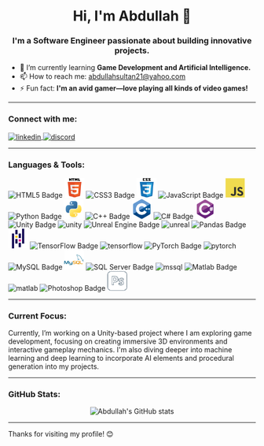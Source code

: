 <h1 align="center">Hi, I'm Abdullah 👋</h1>
<h3 align="center">I'm a Software Engineer passionate about building innovative projects.</h3>

- 🌱 I’m currently learning **Game Development and Artificial Intelligence.**
- 📫 How to reach me: [abdullahsultan21@yahoo.com](mailto:abdullahsultan21@yahoo.com)
- ⚡ Fun fact: **I'm an avid gamer—love playing all kinds of video games!**

---

<h3 align="left">Connect with me:</h3>
<p align="left">
  <a href="https://linkedin.com/in/abdullah-sultan-088001316" target="_blank">
    <img align="center" src="https://raw.githubusercontent.com/rahuldkjain/github-profile-readme-generator/master/src/images/icons/Social/linked-in-alt.svg" alt="linkedin" height="30" width="40" />
  </a>
  <a href="https://discord.gg/zeus06130" target="_blank">
    <img align="center" src="https://raw.githubusercontent.com/rahuldkjain/github-profile-readme-generator/master/src/images/icons/Social/discord.svg" alt="discord" height="30" width="40" />
  </a>
</p>

---

<h3 align="left">Languages & Tools:</h3>
<p align="left">
  <!-- HTML Badge -->
  <img src="https://img.shields.io/badge/HTML5-%23E34F26.svg?style=for-the-badge&logo=html5&logoColor=white" alt="HTML5 Badge" />
  <img src="https://raw.githubusercontent.com/devicons/devicon/master/icons/html5/html5-original-wordmark.svg" alt="html5" width="40" height="40" />
  
  <!-- CSS Badge -->
  <img src="https://img.shields.io/badge/CSS3-%231572B6.svg?style=for-the-badge&logo=css3&logoColor=white" alt="CSS3 Badge" />
  <img src="https://raw.githubusercontent.com/devicons/devicon/master/icons/css3/css3-original-wordmark.svg" alt="css3" width="40" height="40" />

  <!-- JavaScript Badge -->
  <img src="https://img.shields.io/badge/JavaScript-%23F7DF1E.svg?style=for-the-badge&logo=javascript&logoColor=black" alt="JavaScript Badge" />
  <img src="https://raw.githubusercontent.com/devicons/devicon/master/icons/javascript/javascript-original.svg" alt="javascript" width="40" height="40" />
  
  <!-- Python Badge -->
  <img src="https://img.shields.io/badge/Python-%233776AB.svg?style=for-the-badge&logo=python&logoColor=white" alt="Python Badge" />
  <img src="https://raw.githubusercontent.com/devicons/devicon/master/icons/python/python-original.svg" alt="python" width="40" height="40" />
  
  <!-- C++ Badge -->
  <img src="https://img.shields.io/badge/C%2B%2B-%2300599C.svg?style=for-the-badge&logo=cplusplus&logoColor=white" alt="C++ Badge" />
  <img src="https://raw.githubusercontent.com/devicons/devicon/master/icons/cplusplus/cplusplus-original.svg" alt="cplusplus" width="40" height="40" />
  
  <!-- C# Badge -->
  <img src="https://img.shields.io/badge/C%23-%23239120.svg?style=for-the-badge&logo=csharp&logoColor=white" alt="C# Badge" />
  <img src="https://raw.githubusercontent.com/devicons/devicon/master/icons/csharp/csharp-original.svg" alt="csharp" width="40" height="40" />
  
  <!-- Unity Badge -->
  <img src="https://img.shields.io/badge/Unity-%23000000.svg?style=for-the-badge&logo=unity&logoColor=white" alt="Unity Badge" />
  <img src="https://www.vectorlogo.zone/logos/unity3d/unity3d-icon.svg" alt="unity" width="40" height="40" />

  <!-- Unreal Engine Badge -->
  <img src="https://img.shields.io/badge/Unreal%20Engine-%232F3B52.svg?style=for-the-badge&logo=unrealengine&logoColor=white" alt="Unreal Engine Badge" />
  <img src="https://raw.githubusercontent.com/kenangundogan/fontisto/036b7eca71aab1bef8e6a0518f7329f13ed62f6b/icons/svg/brand/unreal-engine.svg" alt="unreal" width="40" height="40" />
  
  <!-- Pandas Badge -->
  <img src="https://img.shields.io/badge/Pandas-%23150458.svg?style=for-the-badge&logo=pandas&logoColor=white" alt="Pandas Badge" />
  <img src="https://raw.githubusercontent.com/devicons/devicon/2ae2a900d2f041da66e950e4d48052658d850630/icons/pandas/pandas-original.svg" alt="pandas" width="40" height="40" />
  
  <!-- TensorFlow Badge -->
  <img src="https://img.shields.io/badge/TensorFlow-%23FF6F00.svg?style=for-the-badge&logo=tensorflow&logoColor=white" alt="TensorFlow Badge" />
  <img src="https://www.vectorlogo.zone/logos/tensorflow/tensorflow-icon.svg" alt="tensorflow" width="40" height="40" />
  
  <!-- PyTorch Badge -->
  <img src="https://img.shields.io/badge/PyTorch-%23EE4C2C.svg?style=for-the-badge&logo=pytorch&logoColor=white" alt="PyTorch Badge" />
  <img src="https://www.vectorlogo.zone/logos/pytorch/pytorch-icon.svg" alt="pytorch" width="40" height="40" />
  
  <!-- MySQL Badge -->
  <img src="https://img.shields.io/badge/MySQL-%2300f.svg?style=for-the-badge&logo=mysql&logoColor=white" alt="MySQL Badge" />
  <img src="https://raw.githubusercontent.com/devicons/devicon/master/icons/mysql/mysql-original-wordmark.svg" alt="mysql" width="40" height="40" />
  
  <!-- SQL Server Badge -->
  <img src="https://img.shields.io/badge/SQL%20Server-%23246F91.svg?style=for-the-badge&logo=microsoft-sql-server&logoColor=white" alt="SQL Server Badge" />
  <img src="https://www.svgrepo.com/show/303229/microsoft-sql-server-logo.svg" alt="mssql" width="40" height="40" />
  
  <!-- Matlab Badge -->
  <img src="https://img.shields.io/badge/Matlab-%232F2F2F.svg?style=for-the-badge&logo=matlab&logoColor=white" alt="Matlab Badge" />
  <img src="https://upload.wikimedia.org/wikipedia/commons/2/21/Matlab_Logo.png" alt="matlab" width="40" height="40" />
  
  <!-- Photoshop Badge -->
  <img src="https://img.shields.io/badge/Photoshop-%23B1361E.svg?style=for-the-badge&logo=adobephotoshop&logoColor=white" alt="Photoshop Badge" />
  <img src="https://raw.githubusercontent.com/devicons/devicon/master/icons/photoshop/photoshop-line.svg" alt="photoshop" width="40" height="40" />
</p>

---

<h3 align="left">Current Focus:</h3>
<p>
  Currently, I’m working on a Unity-based project where I am exploring game development, focusing on creating immersive 3D environments and interactive gameplay mechanics. I'm also diving deeper into machine learning and deep learning to incorporate AI elements and procedural generation into my projects.
</p>

---

<h3 align="left">GitHub Stats:</h3>
<p align="center">
  <img src="https://github-readme-stats.vercel.app/api?username=your-github-username&show_icons=true&count_private=true&hide_title=true&hide=prs&theme=dark" alt="Abdullah's GitHub stats" />
</p>

---

Thanks for visiting my profile! 😊
